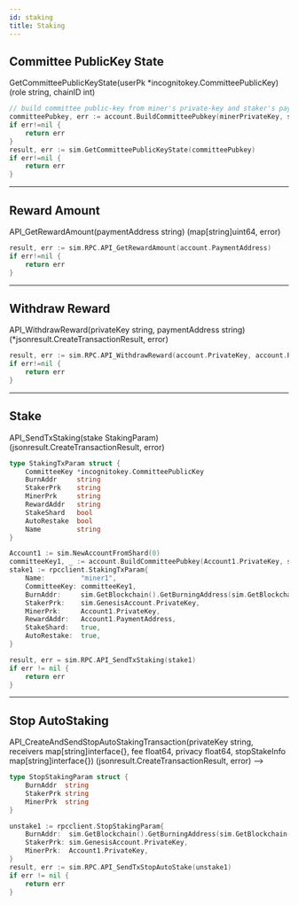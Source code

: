 ```yaml
---
id: staking
title: Staking
---
```


## Committee PublicKey State

GetCommitteePublicKeyState(userPk \*incognitokey.CommitteePublicKey) (role string, chainID int)

```go title="Example: get committee public-key state"
// build committee public-key from miner's private-key and staker's paymentAddress
committeePubkey, err := account.BuildCommitteePubkey(minerPrivateKey, stakerPaymentAddress)
if err!=nil {
    return err
}
result, err := sim.GetCommitteePublicKeyState(committeePubkey)
if err!=nil {
    return err
}
```

---

## Reward Amount

API_GetRewardAmount(paymentAddress string) (map[string]uint64, error)

```go
result, err := sim.RPC.API_GetRewardAmount(account.PaymentAddress)
if err!=nil {
    return err
}
```

---

## Withdraw Reward

API_WithdrawReward(privateKey string, paymentAddress string) (\*jsonresult.CreateTransactionResult, error)

```go
result, err := sim.RPC.API_WithdrawReward(account.PrivateKey, account.PaymentAddress)
if err!=nil {
    return err
}
```

---

## Stake

API_SendTxStaking(stake StakingParam) (jsonresult.CreateTransactionResult, error)

```go
type StakingTxParam struct {
	CommitteeKey *incognitokey.CommitteePublicKey
	BurnAddr     string
	StakerPrk    string
	MinerPrk     string
	RewardAddr   string
	StakeShard   bool
	AutoRestake  bool
	Name         string
}
```

```go title="Example: we use Genesis Account PRV to stake for Account1(miner1) and reward will go to Account1"
Account1 := sim.NewAccountFromShard(0)
committeeKey1, _ := account.BuildCommitteePubkey(Account1.PrivateKey, sim.GenesisAccount.PaymentAddress)
stake1 := rpcclient.StakingTxParam{
    Name:         "miner1",
    CommitteeKey: committeeKey1,
    BurnAddr:     sim.GetBlockchain().GetBurningAddress(sim.GetBlockchain().BeaconChain.GetFinalViewHeight()),
    StakerPrk:    sim.GenesisAccount.PrivateKey,
    MinerPrk:     Account1.PrivateKey,
    RewardAddr:   Account1.PaymentAddress,
    StakeShard:   true,
    AutoRestake:  true,
}

result, err = sim.RPC.API_SendTxStaking(stake1)
if err != nil {
    return err
}
```

---

## Stop AutoStaking

API_CreateAndSendStopAutoStakingTransaction(privateKey string, receivers map[string]interface{}, fee float64, privacy float64, stopStakeInfo map[string]interface{}) (jsonresult.CreateTransactionResult, error) -->


```go
type StopStakingParam struct {
	BurnAddr  string
	StakerPrk string
	MinerPrk  string
}
```
```go title="Example: request stop auto-staking for Account1"
unstake1 := rpcclient.StopStakingParam{
    BurnAddr:  sim.GetBlockchain().GetBurningAddress(sim.GetBlockchain().BeaconChain.GetFinalViewHeight()),
    StakerPrk: sim.GenesisAccount.PrivateKey,
    MinerPrk:  Account1.PrivateKey,
}
result, err := sim.RPC.API_SendTxStopAutoStake(unstake1)
if err != nil {
    return err
}
```
